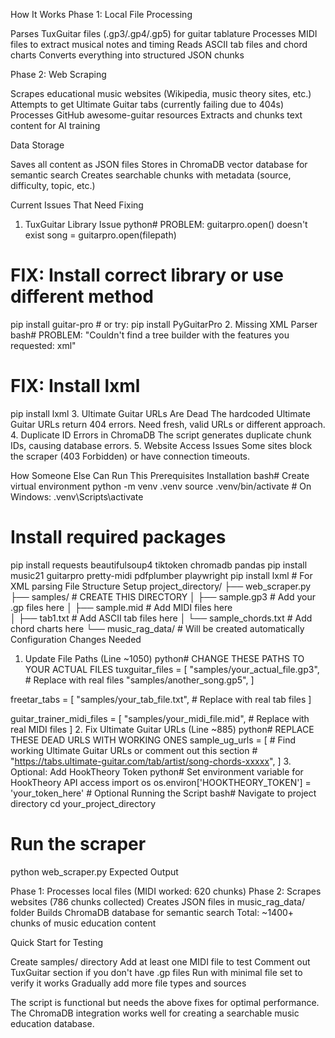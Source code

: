 How It Works
Phase 1: Local File Processing

Parses TuxGuitar files (.gp3/.gp4/.gp5) for guitar tablature
Processes MIDI files to extract musical notes and timing
Reads ASCII tab files and chord charts
Converts everything into structured JSON chunks

Phase 2: Web Scraping

Scrapes educational music websites (Wikipedia, music theory sites, etc.)
Attempts to get Ultimate Guitar tabs (currently failing due to 404s)
Processes GitHub awesome-guitar resources
Extracts and chunks text content for AI training

Data Storage

Saves all content as JSON files
Stores in ChromaDB vector database for semantic search
Creates searchable chunks with metadata (source, difficulty, topic, etc.)

Current Issues That Need Fixing
1. TuxGuitar Library Issue
python# PROBLEM: guitarpro.open() doesn't exist
song = guitarpro.open(filepath)

# FIX: Install correct library or use different method
pip install guitar-pro  # or try: pip install PyGuitarPro
2. Missing XML Parser
bash# PROBLEM: "Couldn't find a tree builder with the features you requested: xml"
# FIX: Install lxml
pip install lxml
3. Ultimate Guitar URLs Are Dead
The hardcoded Ultimate Guitar URLs return 404 errors. Need fresh, valid URLs or different approach.
4. Duplicate ID Errors in ChromaDB
The script generates duplicate chunk IDs, causing database errors.
5. Website Access Issues
Some sites block the scraper (403 Forbidden) or have connection timeouts.




How Someone Else Can Run This
Prerequisites Installation
bash# Create virtual environment
python -m venv .venv
source .venv/bin/activate  # On Windows: .venv\Scripts\activate


# Install required packages
pip install requests beautifulsoup4 tiktoken chromadb pandas
pip install music21 guitarpro pretty-midi pdfplumber playwright
pip install lxml  # For XML parsing
File Structure Setup
project_directory/
├── web_scraper.py
├── samples/              # CREATE THIS DIRECTORY
│   ├── sample.gp3       # Add your .gp files here
│   ├── sample.mid       # Add MIDI files here  
│   ├── tab1.txt         # Add ASCII tab files here
│   └── sample_chords.txt # Add chord charts here
└── music_rag_data/      # Will be created automatically
Configuration Changes Needed
1. Update File Paths (Line ~1050)
python# CHANGE THESE PATHS TO YOUR ACTUAL FILES
tuxguitar_files = [
    "samples/your_actual_file.gp3",  # Replace with real files
    "samples/another_song.gp5",
]

freetar_tabs = [
    "samples/your_tab_file.txt",     # Replace with real tab files
]

guitar_trainer_midi_files = [
    "samples/your_midi_file.mid",    # Replace with real MIDI files
]
2. Fix Ultimate Guitar URLs (Line ~885)
python# REPLACE THESE DEAD URLS WITH WORKING ONES
sample_ug_urls = [
    # Find working Ultimate Guitar URLs or comment out this section
    # "https://tabs.ultimate-guitar.com/tab/artist/song-chords-xxxxx",
]
3. Optional: Add HookTheory Token
python# Set environment variable for HookTheory API access
import os
os.environ['HOOKTHEORY_TOKEN'] = 'your_token_here'  # Optional
Running the Script
bash# Navigate to project directory
cd your_project_directory

# Run the scraper
python web_scraper.py
Expected Output

Phase 1: Processes local files (MIDI worked: 620 chunks)
Phase 2: Scrapes websites (786 chunks collected)
Creates JSON files in music_rag_data/ folder
Builds ChromaDB database for semantic search
Total: ~1400+ chunks of music education content

Quick Start for Testing

Create samples/ directory
Add at least one MIDI file to test
Comment out TuxGuitar section if you don't have .gp files
Run with minimal file set to verify it works
Gradually add more file types and sources

The script is functional but needs the above fixes for optimal performance. The ChromaDB integration works well for creating a searchable music education database.
